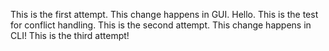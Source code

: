 This is the first attempt. This change happens in GUI. Hello.
This is the test for conflict handling.
This is the second attempt. This change happens in CLI!
This is the third attempt!

